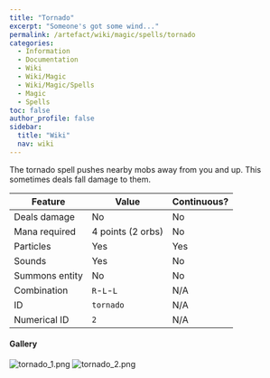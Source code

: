 ```yaml
---
title: "Tornado"
excerpt: "Someone's got some wind..."
permalink: /artefact/wiki/magic/spells/tornado
categories:
  - Information
  - Documentation
  - Wiki
  - Wiki/Magic
  - Wiki/Magic/Spells
  - Magic
  - Spells
toc: false
author_profile: false
sidebar:
  title: "Wiki"
  nav: wiki
---
```


The tornado spell pushes nearby mobs away from you and up. This sometimes deals fall damage to them.

| Feature              | Value             | Continuous? |
| -------------------- | ----------------- | ----------- |
| Deals damage         | No                | No          |
| Mana required        | 4 points (2 orbs) | No          |
| Particles            | Yes               | Yes         |
| Sounds               | Yes               | No          |
| Summons entity       | No                | No          |
| Combination          | `R`-`L`-`L`       | N/A         |
| ID                   | `tornado`         | N/A         |
| Numerical ID         | `2`               | N/A         |

#### Gallery
![tornado_1.png](https://origamistudio.github.io/assets/images/screenshots/spells/tornado_1.png)
![tornado_2.png](https://origamistudio.github.io/assets/images/screenshots/spells/tornado_2.png)
